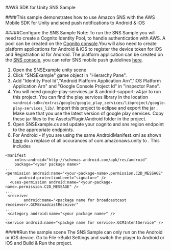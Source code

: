 #AWS SDK for Unity SNS Sample

####This sample demonstrates how to use Amazon SNS with the AWS Mobile SDK for Unity and send push notifications to Android & iOS 

#####Configure the SNS Sample
Note: To run the SNS Sample you will need to create a Cognito Identity Pool, to handle authentication with AWS.  A pool can be created on the [Cognito console]( https://console.aws.amazon.com/cognito/home).You will also need to create platform applications for Android & iOS to register the device token for iOS and Registration id for Android. The platform application can be created on the [SNS console](https://console.aws.amazon.com/sns/v2/home), you can refer SNS mobile push guidelines [here](http://docs.aws.amazon.com/sns/latest/dg/SNSMobilePush.html). 
1. Open the SNSExample unity scene
2. Click "SNSExample" game object in "Hierarchy Pane".
3. Add "Identity Pool Id","Android Platform Application Arn","iOS Platform Application Arn" and "Google Console Project Id" in "Inspector Pane". 
4. You will need google-play-services.jar & android-support-v4.jar to run this project. You can find the play services library in the location `<android-sdk>/extras/google/google_play_services/libproject/google-play-services_lib/`. Import this project to eclipse and export the jar . Make sure that you use the latest version of google play services. Copy these jar files to the Assets/Plugin/Android folder in the project.
5. Open SNSExample.cs and update your cognito and sns region endpoint to the appropriate endpoints.
6. For Android - if you are using the same AndroidManifest.xml as shown [here](https://github.com/aws/aws-sdk-unity/blob/master/Assets/Plugins/Android/AndroidManifest.xml) do a replace of all occurances of com.amazonaws.unity to <your package name>. This includes
```
<manifest
    xmlns:android="http://schemas.android.com/apk/res/android"
    package="<your package name>"
...
<permission android:name="<your-package-name>.permission.C2D_MESSAGE"
      android:protectionLevel="signature" />
  <uses-permission android:name="<your-package-name>.permission.C2D_MESSAGE" />
...
 <receiver
        android:name="<package name for broadcastcast receiever>.GCMBroadcastReceiver"
...
 <category android:name="<your package name>" />
...
<service android:name="<packge name for service>.GCMIntentService" />
```

#####Run the sample scene
The SNS Sample can only run on the Android or iOS device. Go to File->Build Settings and switch the player to Android or iOS and Build & Run the project.
